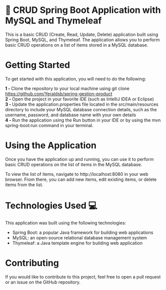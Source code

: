 # :leaves: CRUD Spring Boot Application with MySQL and Thymeleaf

This is a basic CRUD (Create, Read, Update, Delete) application built using Spring Boot, MySQL, and Thymeleaf. 
The application allows you to perform basic CRUD operations on a list of items stored in a MySQL database.

# Getting Started

To get started with this application, you will need to do the following:

<strong>1 - </strong> Clone the repository to your local machine using git clone https://github.com/Yeraldsb/spring-gestion-product <br>
<strong>2 - </strong> Open the project in your favorite IDE (such as IntelliJ IDEA or Eclipse)<br>
<strong>3 - </strong> Update the application.properties file located in the src/main/resources directory to include your MySQL database connection details,
such as the username, password, and database name with your own details<br>
<strong>4 - </strong> Run the application using the Run button in your IDE or by using the mvn spring-boot:run command in your terminal.

# Using the Application

Once you have the application up and running, you can use it to perform basic CRUD operations on the list of items in the MySQL database.

To view the list of items, navigate to http://localhost:8080 in your web browser.
From there, you can add new items, edit existing items, or delete items from the list.

# Technologies Used :computer:

This application was built using the following technologies:

 - Spring Boot: a popular Java framework for building web applications
 - MySQL: an open-source relational database management system
 - Thymeleaf: a Java template engine for building web application
 
 # Contributing
 
 If you would like to contribute to this project, feel free to open a pull request or an issue on the GitHub repository.
